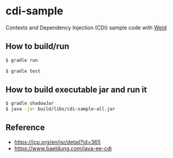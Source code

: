 # cdi-sample

Contexts and Dependency Injection (CDI) sample code with [Weld](http://weld.cdi-spec.org/)

## How to build/run

```bash
$ gradle run
```

```bash
$ gradle test
```

## How to build executable jar and run it

```bash
$ gradle shadowJar
$ java -jar build/libs/cdi-sample-all.jar
```

## Reference

* https://jcp.org/en/jsr/detail?id=365
* https://www.baeldung.com/java-ee-cdi
